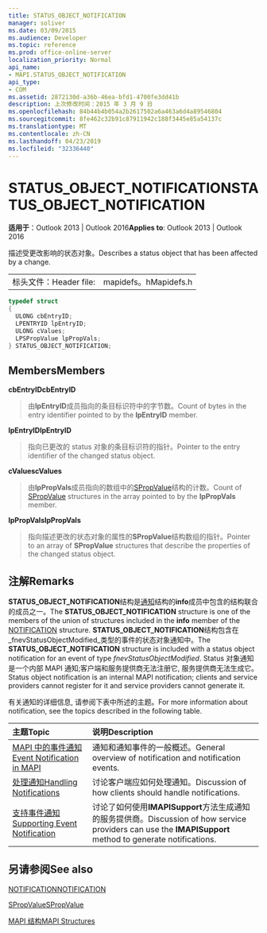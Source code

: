 ```yaml
---
title: STATUS_OBJECT_NOTIFICATION
manager: soliver
ms.date: 03/09/2015
ms.audience: Developer
ms.topic: reference
ms.prod: office-online-server
localization_priority: Normal
api_name:
- MAPI.STATUS_OBJECT_NOTIFICATION
api_type:
- COM
ms.assetid: 2872130d-a36b-46ea-bfd1-4700fe3dd41b
description: 上次修改时间：2015 年 3 月 9 日
ms.openlocfilehash: 84b44b4b054a2b2617502a6a463a6d4a89546804
ms.sourcegitcommit: 8fe462c32b91c87911942c188f3445e85a54137c
ms.translationtype: MT
ms.contentlocale: zh-CN
ms.lasthandoff: 04/23/2019
ms.locfileid: "32336440"
---
```

# <a name="statusobjectnotification"></a><span data-ttu-id="72af9-103">STATUS_OBJECT_NOTIFICATION</span><span class="sxs-lookup"><span data-stu-id="72af9-103">STATUS_OBJECT_NOTIFICATION</span></span>

  
  
<span data-ttu-id="72af9-104">**适用于**：Outlook 2013 | Outlook 2016</span><span class="sxs-lookup"><span data-stu-id="72af9-104">**Applies to**: Outlook 2013 | Outlook 2016</span></span> 
  
<span data-ttu-id="72af9-105">描述受更改影响的状态对象。</span><span class="sxs-lookup"><span data-stu-id="72af9-105">Describes a status object that has been affected by a change.</span></span> 
  
|||
|:-----|:-----|
|<span data-ttu-id="72af9-106">标头文件：</span><span class="sxs-lookup"><span data-stu-id="72af9-106">Header file:</span></span>  <br/> |<span data-ttu-id="72af9-107">mapidefs。h</span><span class="sxs-lookup"><span data-stu-id="72af9-107">Mapidefs.h</span></span>  <br/> |
   
```cpp
typedef struct
{
  ULONG cbEntryID;
  LPENTRYID lpEntryID;
  ULONG cValues;
  LPSPropValue lpPropVals;
} STATUS_OBJECT_NOTIFICATION;

```

## <a name="members"></a><span data-ttu-id="72af9-108">Members</span><span class="sxs-lookup"><span data-stu-id="72af9-108">Members</span></span>

 <span data-ttu-id="72af9-109">**cbEntryID**</span><span class="sxs-lookup"><span data-stu-id="72af9-109">**cbEntryID**</span></span>
  
> <span data-ttu-id="72af9-110">由**lpEntryID**成员指向的条目标识符中的字节数。</span><span class="sxs-lookup"><span data-stu-id="72af9-110">Count of bytes in the entry identifier pointed to by the **lpEntryID** member.</span></span> 
    
 <span data-ttu-id="72af9-111">**lpEntryID**</span><span class="sxs-lookup"><span data-stu-id="72af9-111">**lpEntryID**</span></span>
  
> <span data-ttu-id="72af9-112">指向已更改的 status 对象的条目标识符的指针。</span><span class="sxs-lookup"><span data-stu-id="72af9-112">Pointer to the entry identifier of the changed status object.</span></span>
    
 <span data-ttu-id="72af9-113">**cValues**</span><span class="sxs-lookup"><span data-stu-id="72af9-113">**cValues**</span></span>
  
> <span data-ttu-id="72af9-114">由**lpPropVals**成员指向的数组中的[SPropValue](spropvalue.md)结构的计数。</span><span class="sxs-lookup"><span data-stu-id="72af9-114">Count of [SPropValue](spropvalue.md) structures in the array pointed to by the **lpPropVals** member.</span></span> 
    
 <span data-ttu-id="72af9-115">**lpPropVals**</span><span class="sxs-lookup"><span data-stu-id="72af9-115">**lpPropVals**</span></span>
  
> <span data-ttu-id="72af9-116">指向描述更改的状态对象的属性的**SPropValue**结构数组的指针。</span><span class="sxs-lookup"><span data-stu-id="72af9-116">Pointer to an array of **SPropValue** structures that describe the properties of the changed status object.</span></span> 
    
## <a name="remarks"></a><span data-ttu-id="72af9-117">注解</span><span class="sxs-lookup"><span data-stu-id="72af9-117">Remarks</span></span>

<span data-ttu-id="72af9-118">**STATUS_OBJECT_NOTIFICATION**结构是[通知](notification.md)结构的**info**成员中包含的结构联合的成员之一。</span><span class="sxs-lookup"><span data-stu-id="72af9-118">The **STATUS_OBJECT_NOTIFICATION** structure is one of the members of the union of structures included in the **info** member of the [NOTIFICATION](notification.md) structure.</span></span> <span data-ttu-id="72af9-119">**STATUS_OBJECT_NOTIFICATION**结构包含在_fnevStatusObjectModified_类型的事件的状态对象通知中。</span><span class="sxs-lookup"><span data-stu-id="72af9-119">The **STATUS_OBJECT_NOTIFICATION** structure is included with a status object notification for an event of type  _fnevStatusObjectModified_.</span></span> <span data-ttu-id="72af9-120">Status 对象通知是一个内部 MAPI 通知;客户端和服务提供商无法注册它, 服务提供商无法生成它。</span><span class="sxs-lookup"><span data-stu-id="72af9-120">Status object notification is an internal MAPI notification; clients and service providers cannot register for it and service providers cannot generate it.</span></span>
  
<span data-ttu-id="72af9-121">有关通知的详细信息, 请参阅下表中所述的主题。</span><span class="sxs-lookup"><span data-stu-id="72af9-121">For more information about notification, see the topics described in the following table.</span></span>
  
|<span data-ttu-id="72af9-122">**主题**</span><span class="sxs-lookup"><span data-stu-id="72af9-122">**Topic**</span></span>|<span data-ttu-id="72af9-123">**说明**</span><span class="sxs-lookup"><span data-stu-id="72af9-123">**Description**</span></span>|
|:-----|:-----|
|[<span data-ttu-id="72af9-124">MAPI 中的事件通知</span><span class="sxs-lookup"><span data-stu-id="72af9-124">Event Notification in MAPI</span></span>](event-notification-in-mapi.md) <br/> |<span data-ttu-id="72af9-125">通知和通知事件的一般概述。</span><span class="sxs-lookup"><span data-stu-id="72af9-125">General overview of notification and notification events.</span></span>  <br/> |
|[<span data-ttu-id="72af9-126">处理通知</span><span class="sxs-lookup"><span data-stu-id="72af9-126">Handling Notifications</span></span>](handling-notifications.md) <br/> |<span data-ttu-id="72af9-127">讨论客户端应如何处理通知。</span><span class="sxs-lookup"><span data-stu-id="72af9-127">Discussion of how clients should handle notifications.</span></span>  <br/> |
|[<span data-ttu-id="72af9-128">支持事件通知</span><span class="sxs-lookup"><span data-stu-id="72af9-128">Supporting Event Notification</span></span>](supporting-event-notification.md) <br/> |<span data-ttu-id="72af9-129">讨论了如何使用**IMAPISupport**方法生成通知的服务提供商。</span><span class="sxs-lookup"><span data-stu-id="72af9-129">Discussion of how service providers can use the **IMAPISupport** method to generate notifications.</span></span>  <br/> |
   
## <a name="see-also"></a><span data-ttu-id="72af9-130">另请参阅</span><span class="sxs-lookup"><span data-stu-id="72af9-130">See also</span></span>



[<span data-ttu-id="72af9-131">NOTIFICATION</span><span class="sxs-lookup"><span data-stu-id="72af9-131">NOTIFICATION</span></span>](notification.md)
  
[<span data-ttu-id="72af9-132">SPropValue</span><span class="sxs-lookup"><span data-stu-id="72af9-132">SPropValue</span></span>](spropvalue.md)


[<span data-ttu-id="72af9-133">MAPI 结构</span><span class="sxs-lookup"><span data-stu-id="72af9-133">MAPI Structures</span></span>](mapi-structures.md)

